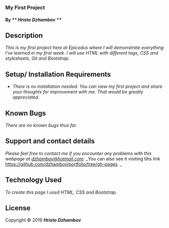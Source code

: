 ### My First Project

#### By _** Hristo Dzhambov **_

## Description

_This is my first project here at Epicodus where I will demonstrate everything I've learned in my first week. I will use HTML with different tags, CSS and stylesheets, Git and Bootstrap._

## Setup/ Installation Requirements

* _There is no installation needed.
You can view my first project and share your thoughts for improvement with me. That would be greatly appreciated._

## Known Bugs

_There are no known bugs thus far._

## Support and contact details

_Please feel free to contact me if you encounter any problems with this webpage at dzhambov@hotmail.com._
_You can also see it visiting tihs link https://github.com/dzhambov/portfolio/tree/gh-pages. _
## Technology Used

_To create this page I used HTML, CSS and Bootstrap._

## License

Copyright &copy; 2019  **_Hristo Dzhambov_**
